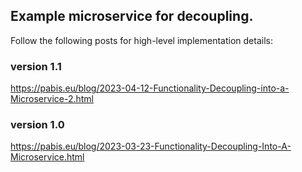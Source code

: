 Example microservice for decoupling.
----------
Follow the following posts for high-level implementation details:

### version 1.1
https://pabis.eu/blog/2023-04-12-Functionality-Decoupling-into-a-Microservice-2.html

### version 1.0
https://pabis.eu/blog/2023-03-23-Functionality-Decoupling-Into-A-Microservice.html